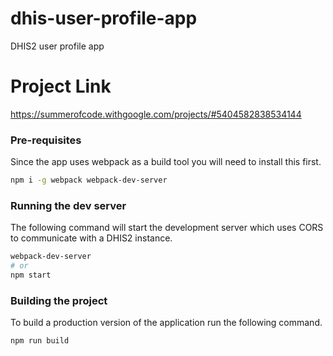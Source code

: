 # dhis-user-profile-app
DHIS2 user profile app

# Project Link
https://summerofcode.withgoogle.com/projects/#5404582838534144

### Pre-requisites
Since the app uses webpack as a build tool you will need to install this first.
```sh
npm i -g webpack webpack-dev-server
```

### Running the dev server
The following command will start the development server which uses CORS to communicate with a DHIS2 instance. 
```sh
webpack-dev-server
# or
npm start
```


### Building the project
To build a production version of the application run the following command.
```sh
npm run build
```
